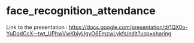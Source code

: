 # face_recognition_attendance

Link to the presentation : <a>https://docs.google.com/presentation/d/1QX0o-YuDodCcX--twt_UPhwVwKbiyUgyO6EmzwLykfs/edit?usp=sharing</a>
